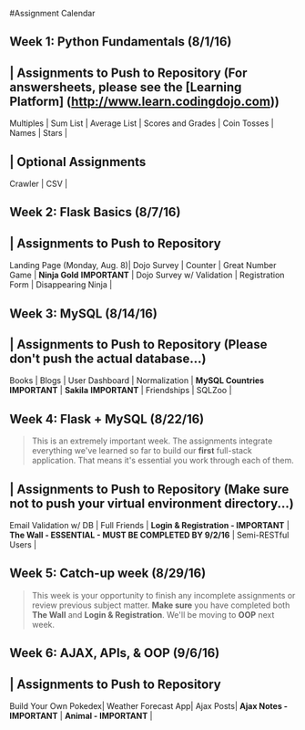#Assignment Calendar

## Week 1: Python Fundamentals (8/1/16)

| Assignments to Push to Repository (For answersheets, please see the [Learning Platform] (http://www.learn.codingdojo.com))
---
Multiples |
Sum List |
Average List |
Scores and Grades |
Coin Tosses |
Names |
Stars |

| Optional Assignments
---
Crawler |
CSV |

## Week 2: Flask Basics (8/7/16)

| Assignments to Push to Repository
---
Landing Page (Monday, Aug. 8)|
Dojo Survey |
Counter |
Great Number Game |
**Ninja Gold** **IMPORTANT** |
Dojo Survey w/ Validation |
Registration Form |
Disappearing Ninja |

## Week 3: MySQL (8/14/16)

| Assignments to Push to Repository (Please don't push the actual database...)
---
Books |
Blogs |
User Dashboard |
Normalization |
**MySQL Countries** **IMPORTANT** |
**Sakila** **IMPORTANT** |
Friendships |
SQLZoo |

## Week 4: Flask + MySQL (8/22/16)

> This is an extremely important week. The assignments integrate everything we've learned so far to build our **first** full-stack application. That means it's essential you work through each of them.

| Assignments to Push to Repository (Make **sure** not to push your virtual environment directory...)
---
Email Validation w/ DB |
Full Friends |
**Login & Registration - IMPORTANT** |
**The Wall - ESSENTIAL - MUST BE COMPLETED BY 9/2/16** |
Semi-RESTful Users |

## Week 5: Catch-up week (8/29/16)

> This week is your opportunity to finish any incomplete assignments or review previous subject matter. **Make sure** you have completed both **The Wall** and **Login & Registration**. We'll be moving to **OOP** next week.

## Week 6: AJAX, APIs, & OOP (9/6/16)
| Assignments to Push to Repository
---
Build Your Own Pokedex|
Weather Forecast App|
Ajax Posts|
**Ajax Notes - IMPORTANT** |
**Animal - IMPORTANT** |
